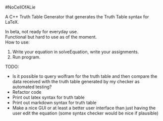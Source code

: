 #NoCellOfALie

A C++ Truth Table Generator that generates the Truth Table syntax for LaTeX. 

In beta, not ready for everyday use.  
Functional but hard to use as of the moment.  
How to use:  
1. Write your equation in solveEquation, write your assignments.
2. Run program.

TODO:  
- Is it possible to query wolfram for the truth table and then compare the data received with the truth table generated by my checker as automated testing?
- Refactor code
- Print out latex syntax for truth table
- Print out markdown syntax for truth table
- Make a nice GUI or at least a better user interface than just having the user edit the equation (some syntax checker would be nice if plausible)
